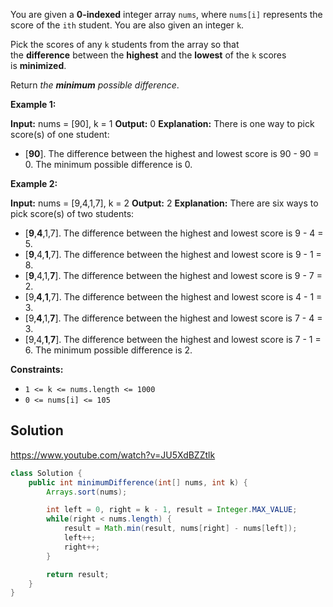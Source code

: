 You are given a **0-indexed** integer array `nums`, where `nums[i]` represents the score of the `ith` student. You are also given an integer `k`.

Pick the scores of any `k` students from the array so that the **difference** between the **highest** and the **lowest** of the `k` scores is **minimized**.

Return _the **minimum** possible difference_.

**Example 1:**

**Input:** nums = [90], k = 1
**Output:** 0
**Explanation:** There is one way to pick score(s) of one student:
- [**90**]. The difference between the highest and lowest score is 90 - 90 = 0.
The minimum possible difference is 0.

**Example 2:**

**Input:** nums = [9,4,1,7], k = 2
**Output:** 2
**Explanation:** There are six ways to pick score(s) of two students:
- [**9**,**4**,1,7]. The difference between the highest and lowest score is 9 - 4 = 5.
- [**9**,4,**1**,7]. The difference between the highest and lowest score is 9 - 1 = 8.
- [**9**,4,1,**7**]. The difference between the highest and lowest score is 9 - 7 = 2.
- [9,**4**,**1**,7]. The difference between the highest and lowest score is 4 - 1 = 3.
- [9,**4**,1,**7**]. The difference between the highest and lowest score is 7 - 4 = 3.
- [9,4,**1**,**7**]. The difference between the highest and lowest score is 7 - 1 = 6.
The minimum possible difference is 2.

**Constraints:**

- `1 <= k <= nums.length <= 1000`
- `0 <= nums[i] <= 105`

## Solution

https://www.youtube.com/watch?v=JU5XdBZZtlk

```java
class Solution {
    public int minimumDifference(int[] nums, int k) {
        Arrays.sort(nums);

        int left = 0, right = k - 1, result = Integer.MAX_VALUE;
        while(right < nums.length) {
            result = Math.min(result, nums[right] - nums[left]);
            left++;
            right++;
        }

        return result;
    }
}
```